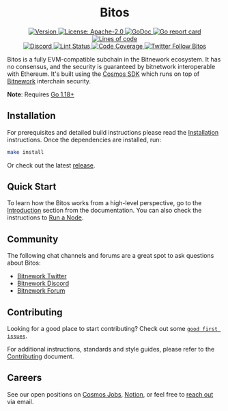 <!--
parent:
  order: false
-->

<div align="center">
  <h1> Bitos </h1>
</div>

<div align="center">
  <a href="#">
    <img alt="Version" src="https://img.shields.io/github/tag/tharsis/bitos.svg" />
  </a>
  <a href="#">
    <img alt="License: Apache-2.0" src="https://img.shields.io/github/license/tharsis/bitos.svg" />
  </a>
  <a href="#">
    <img alt="GoDoc" src="https://godoc.org/github.com/bitdao-io/bitos?status.svg" />
  </a>
  <a href="#">
    <img alt="Go report card" src="https://goreportcard.com/badge/github.com/bitdao-io/bitos"/>
  </a>
  <a href="#">
    <img alt="Lines of code" src="https://img.shields.io/tokei/lines/github/tharsis/bitos">
  </a>
</div>
<div align="center">
  <a href="#">
    <img alt="Discord" src="https://img.shields.io/discord/809048090249134080.svg" />
  </a>
  <a href="#">
    <img alt="Lint Status" src="https://github.com/bitdao-io/bitos/actions/workflows/lint.yml/badge.svg?branch=main" />
  </a>
  <a href="#">
    <img alt="Code Coverage" src="https://codecov.io/gh/tharsis/bitos/branch/main/graph/badge.svg" />
  </a>
  <a href="#">
    <img alt="Twitter Follow Bitos" src="https://img.shields.io/twitter/follow/BitosOrg"/>
  </a>
</div>

Bitos is a fully EVM-compatible subchain in the Bitnework ecosystem. It has no consensus, and the security is guaranteed by bitnetwork
interoperable with Ethereum. It's built using the [Cosmos SDK](https://github.com/cosmos/cosmos-sdk/) which runs on top of [Bitnework](https://github.com/bitdao-io/bitnetwork) interchain security.

**Note**: Requires [Go 1.18+](https://golang.org/dl/)

## Installation

For prerequisites and detailed build instructions please read the [Installation]() instructions. Once the dependencies are installed, run:

```bash
make install
```

Or check out the latest [release](https://github.com/bitdao-io/bitos/releases).

## Quick Start

To learn how the Bitos works from a high-level perspective, go to the [Introduction]() section from the documentation. You can also check the instructions to [Run a Node]().

## Community

The following chat channels and forums are a great spot to ask questions about Bitos:

- [Bitnework Twitter]()
- [Bitnework Discord]()
- [Bitnework Forum]()

## Contributing

Looking for a good place to start contributing? Check out some [`good first issues`](https://github.com/bitdao-io/bitos/issues?q=is%3Aopen+is%3Aissue+label%3A%22good+first+issue%22).

For additional instructions, standards and style guides, please refer to the [Contributing](./CONTRIBUTING.md) document.

## Careers

See our open positions on [Cosmos Jobs](https://jobs.cosmos.network/project/bitos-d0sk1uxuh-remote/), [Notion](https://tharsis.notion.site), or feel free to [reach out](mailto:careers@thars.is) via email.

